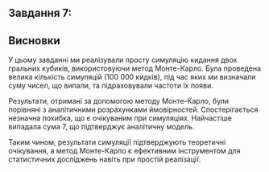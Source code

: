 ## Завдання 7:

## Висновки

У цьому завданні ми реалізували просту симуляцію кидання двох гральних кубиків, використовуючи метод Монте-Карло. Була проведена велика кількість симуляцій (100 000 кидків), під час яких ми визначали суму чисел, що випали, та підраховували частоти їх появи.

Результати, отримані за допомогою методу Монте-Карло, були порівняні з аналітичними розрахунками ймовірностей. Спостерігається незначна похибка, що є очікуваним при симуляціях. Найчастіше випадала сума 7, що підтверджує аналітичну модель.

Таким чином, результати симуляції підтверджують теоретичні очікування, а метод Монте-Карло є ефективним інструментом для статистичних досліджень навіть при простій реалізації.
